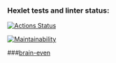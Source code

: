 ### Hexlet tests and linter status:
[![Actions Status](https://github.com/StanislavSol/php-project-45/actions/workflows/hexlet-check.yml/badge.svg)](https://github.com/StanislavSol/php-project-45/actions)

[![Maintainability](https://api.codeclimate.com/v1/badges/ecb0c5c42c51d90926dc/maintainability)](https://codeclimate.com/github/StanislavSol/php-project-45/maintainability)


###[brain-even](https://asciinema.org/a/yL1jSMa9vt84dhNNMgeer4iHi)
